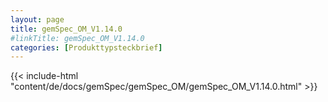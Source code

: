 ```yaml
---
layout: page
title: gemSpec_OM_V1.14.0
#linkTitle: gemSpec_OM_V1.14.0
categories: [Produkttypsteckbrief]
---
```

{{< include-html "content/de/docs/gemSpec/gemSpec_OM/gemSpec_OM_V1.14.0.html" >}}